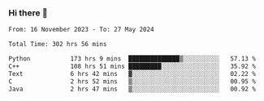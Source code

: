 ### Hi there 👋

<!--
**floyiac/floyiac** is a ✨ _special_ ✨ repository because its `README.md` (this file) appears on your GitHub profile.

Here are some ideas to get you started:

- 🔭 I’m currently working on ...
- 🌱 I’m currently learning ...
- 👯 I’m looking to collaborate on ...
- 🤔 I’m looking for help with ...
- 💬 Ask me about ...
- 📫 How to reach me: ...
- 😄 Pronouns: ...
- ⚡ Fun fact: ...
-->

<!--START_SECTION:waka-->

```txt
From: 16 November 2023 - To: 27 May 2024

Total Time: 302 hrs 56 mins

Python           173 hrs 9 mins  ██████████████▒░░░░░░░░░░   57.13 %
C++              108 hrs 51 mins █████████░░░░░░░░░░░░░░░░   35.92 %
Text             6 hrs 42 mins   ▓░░░░░░░░░░░░░░░░░░░░░░░░   02.22 %
C                2 hrs 52 mins   ▒░░░░░░░░░░░░░░░░░░░░░░░░   00.95 %
Java             2 hrs 47 mins   ▒░░░░░░░░░░░░░░░░░░░░░░░░   00.92 %
```

<!--END_SECTION:waka-->

